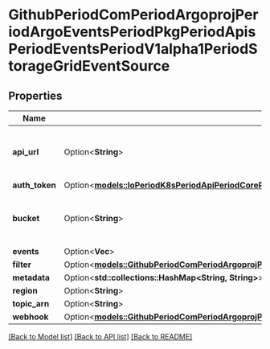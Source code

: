 # GithubPeriodComPeriodArgoprojPeriodArgoEventsPeriodPkgPeriodApisPeriodEventsPeriodV1alpha1PeriodStorageGridEventSource

## Properties

Name | Type | Description | Notes
------------ | ------------- | ------------- | -------------
**api_url** | Option<**String**> | APIURL is the url of the storagegrid api. | [optional]
**auth_token** | Option<[**models::IoPeriodK8sPeriodApiPeriodCorePeriodV1PeriodSecretKeySelector**](io.k8s.api.core.v1.SecretKeySelector.md)> |  | [optional]
**bucket** | Option<**String**> | Name of the bucket to register notifications for. | [optional]
**events** | Option<**Vec<String>**> |  | [optional]
**filter** | Option<[**models::GithubPeriodComPeriodArgoprojPeriodArgoEventsPeriodPkgPeriodApisPeriodEventsPeriodV1alpha1PeriodStorageGridFilter**](github.com.argoproj.argo_events.pkg.apis.events.v1alpha1.StorageGridFilter.md)> |  | [optional]
**metadata** | Option<**std::collections::HashMap<String, String>**> |  | [optional]
**region** | Option<**String**> |  | [optional]
**topic_arn** | Option<**String**> |  | [optional]
**webhook** | Option<[**models::GithubPeriodComPeriodArgoprojPeriodArgoEventsPeriodPkgPeriodApisPeriodEventsPeriodV1alpha1PeriodWebhookContext**](github.com.argoproj.argo_events.pkg.apis.events.v1alpha1.WebhookContext.md)> |  | [optional]

[[Back to Model list]](../README.md#documentation-for-models) [[Back to API list]](../README.md#documentation-for-api-endpoints) [[Back to README]](../README.md)


